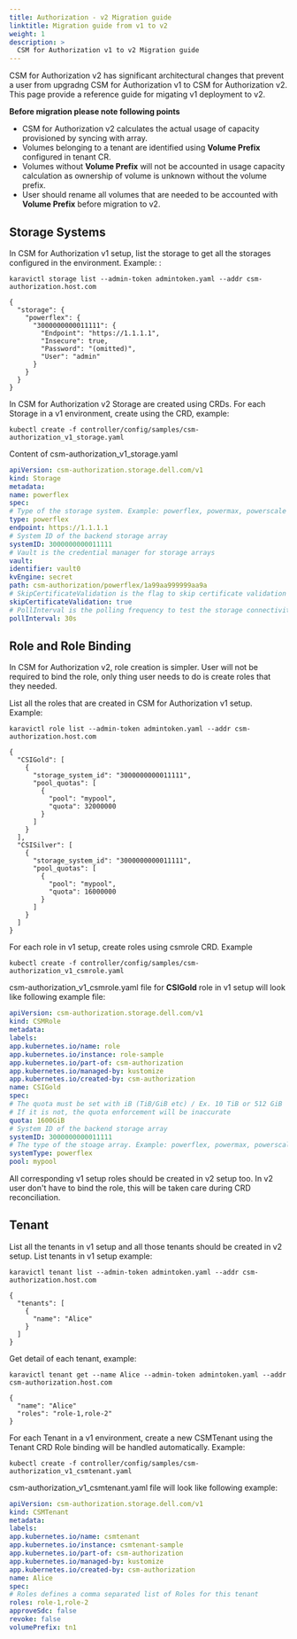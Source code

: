 ```yaml
---
title: Authorization - v2 Migration guide
linktitle: Migration guide from v1 to v2
weight: 1
description: >
  CSM for Authorization v1 to v2 Migration guide
---
```


CSM for Authorization v2 has significant architectural changes that prevent a user from upgradng CSM for Authorization v1 to CSM for Authorization v2. This page provide a reference guide for migating v1 deployment to v2.

**Before migration please note following points**
  - CSM for Authorization v2 calculates the actual usage of capacity provisioned by syncing with array.
  - Volumes belonging to a tenant are identified using **Volume Prefix** configured in tenant CR.
  - Volumes without **Volume Prefix** will not be accounted in usage capacity calculation as ownership of volume is unknown without the volume prefix.
  - User should rename all volumes that are needed to be accounted with **Volume Prefix** before migration to v2.

## Storage Systems

In CSM for Authorization v1 setup, list the storage to get all the storages configured in the environment.
Example: :

```
karavictl storage list --admin-token admintoken.yaml --addr csm-authorization.host.com

{
  "storage": {
    "powerflex": {
      "3000000000011111": {
        "Endpoint": "https://1.1.1.1",
        "Insecure": true,
        "Password": "(omitted)",
        "User": "admin"
      }
    }
  }
}
```
In CSM for Authorization v2 Storage are created using CRDs. For each Storage in a v1 environment, create using the CRD, example:

```
kubectl create -f controller/config/samples/csm-authorization_v1_storage.yaml
```
Content of csm-authorization_v1_storage.yaml
```yaml
apiVersion: csm-authorization.storage.dell.com/v1
kind: Storage
metadata:
name: powerflex
spec:
# Type of the storage system. Example: powerflex, powermax, powerscale
type: powerflex
endpoint: https://1.1.1.1
# System ID of the backend storage array
systemID: 3000000000011111
# Vault is the credential manager for storage arrays
vault:
identifier: vault0
kvEngine: secret
path: csm-authorization/powerflex/1a99aa999999aa9a
# SkipCertificateValidation is the flag to skip certificate validation
skipCertificateValidation: true
# PollInterval is the polling frequency to test the storage connectivity
pollInterval: 30s
```


## Role and Role Binding

In CSM for Authorization v2, role creation is simpler. User will not be required to bind the role, only thing user needs to do is create roles that they needed.

List all the roles that are created in CSM for Authorization v1 setup.
Example:
```
karavictl role list --admin-token admintoken.yaml --addr csm-authorization.host.com
```
```
{
  "CSIGold": [
    {
      "storage_system_id": "3000000000011111",
      "pool_quotas": [
        {
          "pool": "mypool",
          "quota": 32000000
        }
      ]
    }
  ],
  "CSISilver": [
    {
      "storage_system_id": "3000000000011111",
      "pool_quotas": [
        {
          "pool": "mypool",
          "quota": 16000000
        }
      ]
    }
  ]
}
```
For each role in v1 setup, create roles using csmrole CRD.
Example
```
kubectl create -f controller/config/samples/csm-authorization_v1_csmrole.yaml
```
csm-authorization_v1_csmrole.yaml file for **CSIGold** role in v1 setup will look like following example file:
```yaml
apiVersion: csm-authorization.storage.dell.com/v1
kind: CSMRole
metadata:
labels:
app.kubernetes.io/name: role
app.kubernetes.io/instance: role-sample
app.kubernetes.io/part-of: csm-authorization
app.kubernetes.io/managed-by: kustomize
app.kubernetes.io/created-by: csm-authorization
name: CSIGold
spec:
# The quota must be set with iB (TiB/GiB etc) / Ex. 10 TiB or 512 GiB
# If it is not, the quota enforcement will be inaccurate
quota: 1600GiB
# System ID of the backend storage array
systemID: 3000000000011111
# The type of the stoage array. Example: powerflex, powermax, powerscale
systemType: powerflex
pool: mypool
```
All corresponding v1 setup roles should be created in v2 setup too. In v2 user don't have to bind the role, this will be taken care during CRD reconciliation.

## Tenant
List all the tenants in v1 setup and all those tenants should be created in v2 setup.
List tenants in v1 setup example:
```
karavictl tenant list --admin-token admintoken.yaml --addr csm-authorization.host.com
```
```
{
  "tenants": [
    {
      "name": "Alice"
    }
  ]
}
```
Get detail of each tenant, example:
```
karavictl tenant get --name Alice --admin-token admintoken.yaml --addr csm-authorization.host.com
```
```
{
  "name": "Alice"
  "roles": "role-1,role-2"
}
```
For each Tenant in a v1 environment, create a new CSMTenant using the Tenant CRD Role binding will be handled automatically.
Example:
```
kubectl create -f controller/config/samples/csm-authorization_v1_csmtenant.yaml
```
csm-authorization_v1_csmtenant.yaml file will look like following example:
```yaml
apiVersion: csm-authorization.storage.dell.com/v1
kind: CSMTenant
metadata:
labels:
app.kubernetes.io/name: csmtenant
app.kubernetes.io/instance: csmtenant-sample
app.kubernetes.io/part-of: csm-authorization
app.kubernetes.io/managed-by: kustomize
app.kubernetes.io/created-by: csm-authorization
name: Alice
spec:
# Roles defines a comma separated list of Roles for this tenant
roles: role-1,role-2
approveSdc: false
revoke: false
volumePrefix: tn1
```
